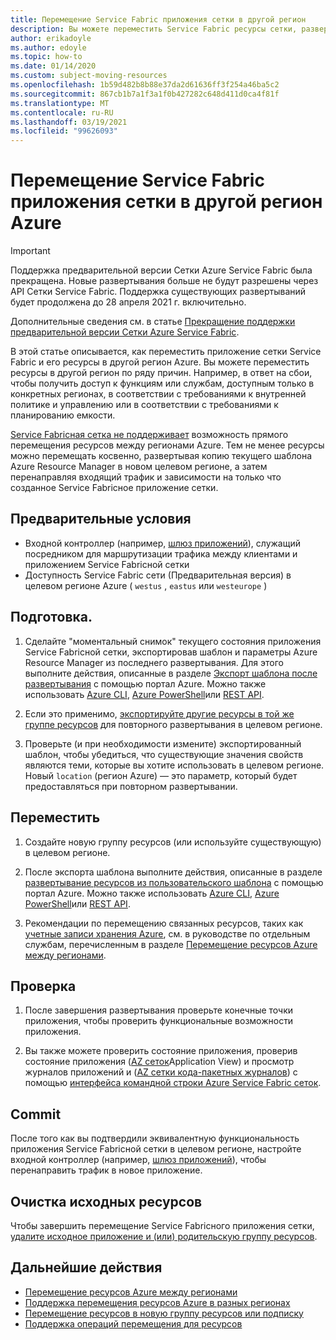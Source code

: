 ```yaml
---
title: Перемещение Service Fabric приложения сетки в другой регион
description: Вы можете переместить Service Fabric ресурсы сетки, развернув копию текущего шаблона в новом регионе Azure.
author: erikadoyle
ms.author: edoyle
ms.topic: how-to
ms.date: 01/14/2020
ms.custom: subject-moving-resources
ms.openlocfilehash: 1b59d482b8b88e37da2d61636ff3f254a46ba5c2
ms.sourcegitcommit: 867cb1b7a1f3a1f0b427282c648d411d0ca4f81f
ms.translationtype: MT
ms.contentlocale: ru-RU
ms.lasthandoff: 03/19/2021
ms.locfileid: "99626093"
---
```

# <a name="move-a-service-fabric-mesh-application-to-another-azure-region"></a>Перемещение Service Fabric приложения сетки в другой регион Azure

> [!IMPORTANT]
> Поддержка предварительной версии Сетки Azure Service Fabric была прекращена. Новые развертывания больше не будут разрешены через API Сетки Service Fabric. Поддержка существующих развертываний будет продолжена до 28 апреля 2021 г. включительно.
> 
> Дополнительные сведения см. в статье [Прекращение поддержки предварительной версии Сетки Azure Service Fabric](https://azure.microsoft.com/updates/azure-service-fabric-mesh-preview-retirement/).

В этой статье описывается, как переместить приложение сетки Service Fabric и его ресурсы в другой регион Azure. Вы можете переместить ресурсы в другой регион по ряду причин. Например, в ответ на сбои, чтобы получить доступ к функциям или службам, доступным только в конкретных регионах, в соответствии с требованиями к внутренней политике и управлению или в соответствии с требованиями к планированию емкости.

 [Service Fabricная сетка не поддерживает](../azure-resource-manager/management/region-move-support.md#microsoftservicefabricmesh) возможность прямого перемещения ресурсов между регионами Azure. Тем не менее ресурсы можно перемещать косвенно, развертывая копию текущего шаблона Azure Resource Manager в новом целевом регионе, а затем перенаправляя входящий трафик и зависимости на только что созданное Service Fabricное приложение сетки.

## <a name="prerequisites"></a>Предварительные условия

* Входной контроллер (например, [шлюз приложений](../application-gateway/index.yml)), служащий посредником для маршрутизации трафика между клиентами и приложением Service Fabricной сетки
* Доступность Service Fabric сети (Предварительная версия) в целевом регионе Azure ( `westus` , `eastus` или `westeurope` )

## <a name="prepare"></a>Подготовка.

1. Сделайте "моментальный снимок" текущего состояния приложения Service Fabricной сетки, экспортировав шаблон и параметры Azure Resource Manager из последнего развертывания. Для этого выполните действия, описанные в разделе [Экспорт шаблона после развертывания](../azure-resource-manager/templates/export-template-portal.md#export-template-after-deployment) с помощью портал Azure. Можно также использовать [Azure CLI](../azure-resource-manager/management/manage-resource-groups-cli.md#export-resource-groups-to-templates), [Azure PowerShell](../azure-resource-manager/management/manage-resource-groups-powershell.md#export-resource-groups-to-templates)или [REST API](/rest/api/resources/resourcegroups/exporttemplate).

2. Если это применимо, [экспортируйте другие ресурсы в той же группе ресурсов](../azure-resource-manager/templates/export-template-portal.md#export-template-from-a-resource-group) для повторного развертывания в целевом регионе.

3. Проверьте (и при необходимости измените) экспортированный шаблон, чтобы убедиться, что существующие значения свойств являются теми, которые вы хотите использовать в целевом регионе. Новый `location` (регион Azure) — это параметр, который будет предоставляться при повторном развертывании.

## <a name="move"></a>Переместить

1. Создайте новую группу ресурсов (или используйте существующую) в целевом регионе.

2. После экспорта шаблона выполните действия, описанные в разделе [развертывание ресурсов из пользовательского шаблона](../azure-resource-manager/templates/deploy-portal.md#deploy-resources-from-custom-template) с помощью портал Azure. Можно также использовать [Azure CLI](../azure-resource-manager/templates/deploy-cli.md), [Azure PowerShell](../azure-resource-manager/templates/deploy-powershell.md)или [REST API](../azure-resource-manager/templates/deploy-rest.md).

3. Рекомендации по перемещению связанных ресурсов, таких как [учетные записи хранения Azure](../storage/common/storage-account-move.md), см. в руководстве по отдельным службам, перечисленным в разделе [Перемещение ресурсов Azure между регионами](../azure-resource-manager/management/move-region.md).

## <a name="verify"></a>Проверка

1. После завершения развертывания проверьте конечные точки приложения, чтобы проверить функциональные возможности приложения.

2. Вы также можете проверить состояние приложения, проверив состояние приложения ([AZ сеток](/cli/azure/ext/mesh/mesh/app#ext-mesh-az-mesh-app-show)Application View) и просмотр журналов приложений и ([AZ сетки кода-пакетных журналов](/cli/azure/ext/mesh/mesh/code-package-log)) с помощью [интерфейса командной строки Azure Service Fabric сеток](./service-fabric-mesh-quickstart-deploy-container.md#set-up-service-fabric-mesh-cli).

## <a name="commit"></a>Commit

После того как вы подтвердили эквивалентную функциональность приложения Service Fabricной сетки в целевом регионе, настройте входной контроллер (например, [шлюз приложений](../application-gateway/redirect-overview.md)), чтобы перенаправить трафик в новое приложение.

## <a name="clean-up-source-resources"></a>Очистка исходных ресурсов

Чтобы завершить перемещение Service Fabricного приложения сетки, [удалите исходное приложение и (или) родительскую группу ресурсов](../azure-resource-manager/management/delete-resource-group.md).

## <a name="next-steps"></a>Дальнейшие действия

* [Перемещение ресурсов Azure между регионами](../azure-resource-manager/management/move-region.md)
* [Поддержка перемещения ресурсов Azure в разных регионах](../azure-resource-manager/management/region-move-support.md)
* [Перемещение ресурсов в новую группу ресурсов или подписку](../azure-resource-manager/management/move-resource-group-and-subscription.md)
* [Поддержка операций перемещения для ресурсов](../azure-resource-manager/management/move-support-resources.md
)

